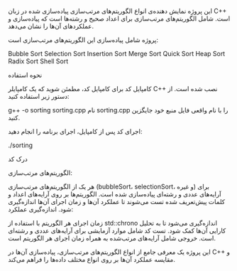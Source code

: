 این پروژه نمایش دهنده‌ی انواع الگوریتم‌های مرتب‌سازی پیاده‌سازی شده در زبان C++ است. شامل الگوریتم‌های مرتب‌سازی برای اعداد صحیح و رشته‌ها است که پیاده‌سازی و عملکردهای آن‌ها را نشان می‌دهد.

پروژه شامل پیاده‌سازی این الگوریتم‌های مرتب‌سازی است:

Bubble Sort
Selection Sort
Insertion Sort
Merge Sort
Quick Sort
Heap Sort
Radix Sort
Shell Sort

نحوه استفاده

کامپایل کد
برای کامپایل کد، مطمئن شوید که یک کامپایلر C++ نصب شده است. از دستور زیر استفاده کنید:

g++ -o sorting sorting.cpp
نام sorting.cpp را با نام واقعی فایل منبع خود جایگزین کنید.

اجرای کد
پس از کامپایل، اجرای برنامه را انجام دهید:

./sorting

درک کد

الگوریتم‌های مرتب‌سازی:

هر یک از الگوریتم‌های مرتب‌سازی (bubbleSort، selectionSort، و غیره) برای آرایه‌های عددی و رشته‌ای پیاده‌سازی شده است.
الگوریتم‌ها بر روی آرایه‌های اعداد و کلمات پیش‌تعریف شده تست می‌شوند تا عملکرد آن‌ها و زمان اجرای آن‌ها اندازه‌گیری شود.
اندازه‌گیری عملکرد:

زمان اجرای هر الگوریتم با استفاده از std::chrono اندازه‌گیری می‌شود تا به تحلیل کارایی آن‌ها کمک شود.
تست
کد شامل موارد آزمایشی برای آرایه‌های عددی و رشته‌ای است. خروجی شامل آرایه‌های مرتب‌شده به همراه زمان اجرای هر الگوریتم است.

این پروژه یک معرفی جامع از انواع الگوریتم‌های مرتب‌سازی، پیاده‌سازی آن‌ها در C++ و مقایسه عملکرد آن‌ها بر روی انواع مختلف داده‌ها را فراهم می‌کند.
